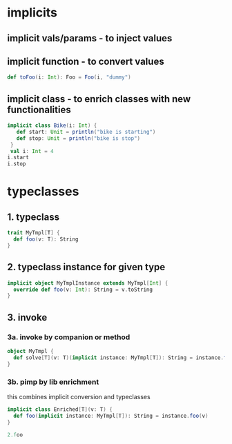 # implicits

## implicit vals/params - to inject values

## implicit function - to convert values
```scala
def toFoo(i: Int): Foo = Foo(i, "dummy")
```

## implicit class - to enrich classes with new functionalities

```scala
implicit class Bike(i: Int) {
   def start: Unit = println("bike is starting")
   def stop: Unit = println("bike is stop")
 }
 val i: Int = 4
i.start
i.stop
```


# typeclasses

## 1. typeclass
```scala
trait MyTmpl[T] {
  def foo(v: T): String
}
```

## 2. typeclass instance for given type
```scala
implicit object MyTmplInstance extends MyTmpl[Int] {
  override def foo(v: Int): String = v.toString
}
```

## 3. invoke
### 3a. invoke by companion or method
```scala
object MyTmpl {
  def solve[T](v: T)(implicit instance: MyTmpl[T]): String = instance.foo(v)
}
```

### 3b. pimp by lib enrichment
this combines implicit conversion and typeclasses
```scala
implicit class Enriched[T](v: T) {
  def foo(implicit instance: MyTmpl[T]): String = instance.foo(v)
}

2.foo
```